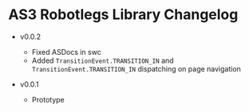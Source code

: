 # AS3 Robotlegs Library Changelog

* v0.0.2
	* Fixed ASDocs in swc
	* Added `TransitionEvent.TRANSITION_IN` and `TransitionEvent.TRANSITION_IN` dispatching on page navigation

* v0.0.1
	* Prototype